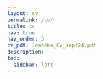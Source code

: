 ```yaml
---
layout: cv
permalink: /cv/
title: cv
nav: true
nav_order: 3
cv_pdf: Jesseba_CV_sept24.pdf
description:
toc:
  sidebar: left
---
```

